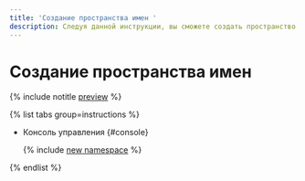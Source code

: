 ```yaml
---
title: 'Создание пространства имен '
description: Следуя данной инструкции, вы сможете создать пространство имен.
---
```


# Создание пространства имен 

{% include notitle [preview](../../_includes/note-preview.md) %}

{% list tabs group=instructions %}

- Консоль управления {#console}

  {% include [new namespace](../../_includes/metadata-hub/create-name-space.md) %}

{% endlist %}

